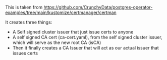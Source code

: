 This is taken from https://github.com/CrunchyData/postgres-operator-examples/tree/main/kustomize/certmanager/certman

It creates three things:
* A Self signed cluster issuer that just issue certs to anyone
* A self signed CA cert (ca-cert.yaml), from the self signed cluster issuer, which will serve as the new root CA (isCA)
* Then it finally creates a CA Issuer that will act as our actual issuer that issues certs


